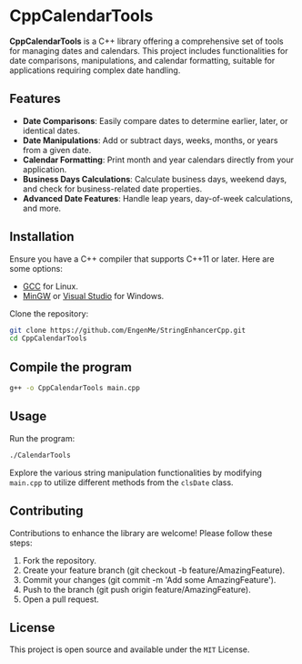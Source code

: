 # CppCalendarTools

**CppCalendarTools** is a C++ library offering a comprehensive set of tools for managing dates and calendars. This project includes functionalities for date comparisons, manipulations, and calendar formatting, suitable for applications requiring complex date handling.

## Features

- **Date Comparisons**: Easily compare dates to determine earlier, later, or identical dates.
- **Date Manipulations**: Add or subtract days, weeks, months, or years from a given date.
- **Calendar Formatting**: Print month and year calendars directly from your application.
- **Business Days Calculations**: Calculate business days, weekend days, and check for business-related date properties.
- **Advanced Date Features**: Handle leap years, day-of-week calculations, and more.

## Installation

Ensure you have a C++ compiler that supports C++11 or later. Here are some options:

- [GCC](https://gcc.gnu.org/install/) for Linux.
- [MinGW](http://www.mingw.org/) or [Visual Studio](https://visualstudio.microsoft.com/vs/features/cplusplus/) for Windows.

Clone the repository:

```bash
git clone https://github.com/EngenMe/StringEnhancerCpp.git
cd CppCalendarTools
```

## Compile the program

```bash
g++ -o CppCalendarTools main.cpp
```

## Usage

Run the program:

```bash
./CalendarTools
```

Explore the various string manipulation functionalities by modifying `main.cpp` to utilize different methods from the `clsDate` class.

## Contributing

Contributions to enhance the library are welcome! Please follow these steps:

1. Fork the repository.
2. Create your feature branch (git checkout -b feature/AmazingFeature).
3. Commit your changes (git commit -m 'Add some AmazingFeature').
4. Push to the branch (git push origin feature/AmazingFeature).
5. Open a pull request.

## License

This project is open source and available under the `MIT` License.
